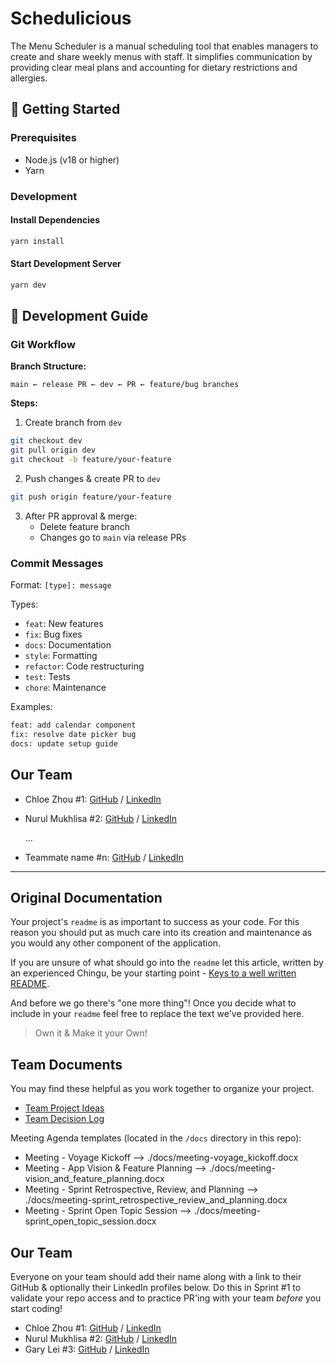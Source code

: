 # Schedulicious

 The Menu Scheduler is a manual scheduling tool that enables managers to create and share weekly menus with staff. It simplifies communication by providing clear meal plans and accounting for dietary restrictions and allergies.

## 🚀 Getting Started

### Prerequisites
- Node.js (v18 or higher)
- Yarn

### Development

#### Install Dependencies
```bash
yarn install
```

#### Start Development Server
```bash
yarn dev
```
## 📖 Development Guide

### Git Workflow

**Branch Structure:**
```
main ← release PR ← dev ← PR ← feature/bug branches
```

**Steps:**
1. Create branch from `dev`
```bash
git checkout dev
git pull origin dev
git checkout -b feature/your-feature
```

2. Push changes & create PR to `dev`
```bash
git push origin feature/your-feature
```

3. After PR approval & merge:
   - Delete feature branch
   - Changes go to `main` via release PRs

### Commit Messages
Format: `[type]: message`

Types:
- `feat`: New features
- `fix`: Bug fixes
- `docs`: Documentation
- `style`: Formatting
- `refactor`: Code restructuring
- `test`: Tests
- `chore`: Maintenance

Examples:
```bash
feat: add calendar component
fix: resolve date picker bug
docs: update setup guide
```

## Our Team

- Chloe Zhou #1: [GitHub](https://github.com/xyzhou-projects) / [LinkedIn](https://www.linkedin.com/in/xyzhou-developer)
- Nurul Mukhlisa #2: [GitHub](https://github.com/numulaa) / [LinkedIn](https://www.linkedin.com/in/nurul-mukhlisa/)

  ...

- Teammate name #n: [GitHub](https://github.com/ghaccountname) / [LinkedIn](https://linkedin.com/in/liaccountname)

---
## Original Documentation

Your project's `readme` is as important to success as your code. For
this reason you should put as much care into its creation and maintenance
as you would any other component of the application.

If you are unsure of what should go into the `readme` let this article,
written by an experienced Chingu, be your starting point -
[Keys to a well written README](https://tinyurl.com/yk3wubft).

And before we go there's "one more thing"! Once you decide what to include
in your `readme` feel free to replace the text we've provided here.

> Own it & Make it your Own!

## Team Documents

You may find these helpful as you work together to organize your project.

- [Team Project Ideas](./docs/team_project_ideas.md)
- [Team Decision Log](./docs/team_decision_log.md)

Meeting Agenda templates (located in the `/docs` directory in this repo):

- Meeting - Voyage Kickoff --> ./docs/meeting-voyage_kickoff.docx
- Meeting - App Vision & Feature Planning --> ./docs/meeting-vision_and_feature_planning.docx
- Meeting - Sprint Retrospective, Review, and Planning --> ./docs/meeting-sprint_retrospective_review_and_planning.docx
- Meeting - Sprint Open Topic Session --> ./docs/meeting-sprint_open_topic_session.docx

## Our Team

Everyone on your team should add their name along with a link to their GitHub
& optionally their LinkedIn profiles below. Do this in Sprint #1 to validate
your repo access and to practice PR'ing with your team _before_ you start
coding!

- Chloe Zhou #1: [GitHub](https://github.com/xyzhou-projects) / [LinkedIn](https://www.linkedin.com/in/xyzhou-developer)
- Nurul Mukhlisa #2: [GitHub](https://github.com/numulaa) / [LinkedIn](https://www.linkedin.com/in/nurul-mukhlisa/)
- Gary Lei #3: [GitHub](https://github.com/xsymmetry9) / [LinkedIn](https://www.linkedin.com/in/gary-lei/)
